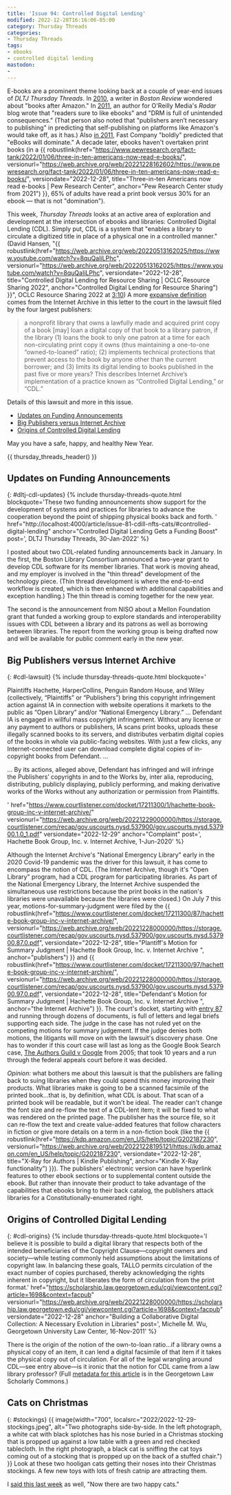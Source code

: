 ```yaml
---
title: 'Issue 94: Controlled Digital Lending'
modified: 2022-12-28T16:16:06-05:00
category: Thursday Threads
categories:
- Thursday Threads
tags:
- ebooks
- controlled digital lending
mastodon:
- 
---
```

E-books are a prominent theme looking back at a couple of year-end issues of _DLTJ Thursday Threads_. 
In [2010](https://dltj.org/article/thursday-threads-2010w52/#books_after_amazon), a writer in _Boston Review_ wondered about "books after Amazon."
In [2011](https://dltj.org/article/thursday-threads-2011w52/#p3560-publishing), an author  for O'Reilly Media's _Radar_ blog wrote that "readers sure to like ebooks" and "DRM is full of unintended consequences." 
(That person also noted that "publishers aren’t necessary to publishing" in predicting that self-publishing on platforms like Amazon's would take off, as it has.) 
Also [in 2011](https://dltj.org/article/thursday-threads-2011w52/#p3560-tech), Fast Company "boldly" predicted that "eBooks will dominate." 
A decade later, ebooks haven't overtaken print books (in a {{ robustlink(href="https://www.pewresearch.org/fact-tank/2022/01/06/three-in-ten-americans-now-read-e-books/", versionurl="https://web.archive.org/web/20221228162602/https://www.pewresearch.org/fact-tank/2022/01/06/three-in-ten-americans-now-read-e-books/", versiondate="2022-12-28", title="Three-in-ten Americans now read e-books | Pew Research Center", anchor="Pew Research Center study from 2021") }}, 65% of adults have read a print book versus 30% for an ebook — that is not "domination"). 

This week, _Thursday Threads_ looks at an active area of exploration and development at the intersection of ebooks and libraries: Controlled Digital Lending (CDL). 
Simply put, CDL is a system that "enables a library to circulate a digitized title in place of a physical one in a controlled manner." (David Hansen, "{{ robustlink(href="https://web.archive.org/web/20220513162025/https://www.youtube.com/watch?v=8quQaIiLPhc", versionurl="https://web.archive.org/web/20220513162025/https://www.youtube.com/watch?v=8quQaIiLPhc", versiondate="2022-12-28", title="Controlled Digital Lending for Resource Sharing | OCLC Resource Sharing 2022", anchor="Controlled Digital Lending for Resource Sharing") }}", OCLC Resource Sharing 2022 at [3:10](https://hyp.is/R3N5Yvs5EeyumZMW4KY4Dg/docdrop.org/video/8quQaIiLPhc/))
A more [expansive definition](https://hyp.is/O4dDYOjHEey_qhNCvliK6A/storage.courtlistener.com/recap/gov.uscourts.nysd.537900/gov.uscourts.nysd.537900.79.0.pdf) comes from the Internet Archive in this letter to the court in the lawsuit filed by the four largest publishers: 

> a nonprofit library that owns a lawfully made and acquired print copy of a book [may] loan a digital copy of that book to a library patron, if the library (1) loans the book to only one patron at a time for each non-circulating print copy it owns (thus maintaining a one-to-one “owned-to-loaned” ratio); (2) implements technical protections that prevent access to the book by anyone other than the current borrower; and (3) limits its digital lending to books published in the past five or more years? This describes Internet Archive’s implementation of a practice known as “Controlled Digital Lending,” or “CDL.”

Details of this lawsuit and more in this issue.

- [Updates on Funding Announcements](https://dltj.org/article/issue-94-controlled-digital-lending#dltj-cdl-updates)
- [Big Publishers versus Internet Archive](https://dltj.org/article/issue-94-controlled-digital-lending#cdl-lawsuit)
- [Origins of Controlled Digital Lending](https://dltj.org/article/issue-94-controlled-digital-lending#cdl-origins)

May you have a safe, happy, and healthy New Year.

{{ thursday_threads_header() }}

## Updates on Funding Announcements
{: #dltj-cdl-updates}
{% include thursday-threads-quote.html
blockquote='These two funding announcements show support for the development of systems and practices for libraries to advance the cooperation beyond the point of shipping physical books back and forth. '
href="http://localhost:4000/article/issue-81-cdill-nfts-cats/#controlled-digital-lending"
anchor="Controlled Digital Lending Gets a Funding Boost"
post=', DLTJ Thursday Threads, 30-Jan-2022'
%}

I posted about two CDL-related funding announcements back in January. 
In the first, the Boston Library Consortium announced a two-year grant to develop CDL software for its member libraries. 
That work is moving ahead, and my employer is involved in the "thin thread" development of the technology piece. 
(Thin thread development is where the end-to-end workflow is created, which is then enhanced with additional capabilities and exception handling.) 
The thin thread is coming together for the new year.

The second is the announcement from NISO about a Mellon Foundation grant that funded a working group to explore standards and interoperability issues with CDL between a library and its patrons as well as borrowing between libraries. 
The report from the working group is being drafted now and will be available for public comment early in the new year.


## Big Publishers versus Internet Archive
{: #cdl-lawsuit}
{% include thursday-threads-quote.html
blockquote='<p>Plaintiffs Hachette, HarperCollins, Penguin Random House, and Wiley (collectively, “Plaintiffs” or “Publishers”) bring this copyright infringement action against IA in connection with website operations it markets to the public as “Open Library” and/or “National Emergency Library.” ... Defendant IA is engaged in willful mass copyright infringement. Without any license or any payment to authors or publishers, IA scans print books, uploads these illegally scanned books to its servers, and distributes verbatim digital copies of the books in whole via public-facing websites. With just a few clicks, any Internet-connected user can download complete digital copies of in-copyright books from Defendant. ...</p><p>... By its actions, alleged above, Defendant has infringed and will infringe the Publishers’ copyrights in and to the Works by, inter alia, reproducing, distributing, publicly displaying, publicly performing, and making derivative works of the Works without any authorization or permission from Plaintiffs.</p>'
href="https://www.courtlistener.com/docket/17211300/1/hachette-book-group-inc-v-internet-archive/"
versionurl="https://web.archive.org/web/20221229000000/https://storage.courtlistener.com/recap/gov.uscourts.nysd.537900/gov.uscourts.nysd.537900.1.0_1.pdf" 
versiondate="2022-12-29" 
anchor="Complaint"
post=', Hachette Book Group, Inc. v. Internet Archive, 1-Jun-2020'
%}

Although the Internet Archive's "National Emergency Library" early in the 2020 Covid-19 pandemic was the driver for this lawsuit, it has come to encompass the notion of CDL. 
(The Internet Archive, though it's "Open Library" program, had a CDL program for participating libraries. As part of the National Emergency Library, the Internet Archive suspended the simultaneous use restrictions because the print books in the nation's libraries were unavailable because the libraries were closed.)
On July 7 this year, motions-for-summary-judgment were filed by the {{ robustlink(href="https://www.courtlistener.com/docket/17211300/87/hachette-book-group-inc-v-internet-archive/", versionurl="https://web.archive.org/web/20221228000000/https://storage.courtlistener.com/recap/gov.uscourts.nysd.537900/gov.uscourts.nysd.537900.87.0.pdf", versiondate="2022-12-28", title="Plantiff's Motion for Summary Judgment | Hachette Book Group, Inc. v. Internet Archive ", anchor="publishers") }} and {{ robustlink(href="https://www.courtlistener.com/docket/17211300/97/hachette-book-group-inc-v-internet-archive/", versionurl="https://web.archive.org/web/20221228000000/https://storage.courtlistener.com/recap/gov.uscourts.nysd.537900/gov.uscourts.nysd.537900.97.0.pdf", versiondate="2022-12-28", title="Defendant's Motion for Summary Judgment | Hachette Book Group, Inc. v. Internet Archive ", anchor="the Internet Archive") }}. 
The court's docket, starting with [entry 87](https://www.courtlistener.com/docket/17211300/hachette-book-group-inc-v-internet-archive/#entry-87) and running through dozens of documents, is full of letters and legal briefs supporting each side. 
The judge in the case has not ruled yet on the competing motions for summary judgement. 
If the judge denies both motions, the litigants will move on with the lawsuit's discovery phase. 
One has to wonder if this court case will last as long as the Google Book Search case, [The Authors Guild v Google](https://www.courtlistener.com/docket/4522355/the-authors-guild-v-google-inc/) from 2005; that took 10 years and a run through the federal appeals court before it was decided. 

_Opinion:_ what bothers me about this lawsuit is that the publishers are falling back to suing libraries when they could spend this money improving their products. 
What libraries make is going to be a scanned facsimile of the printed book...that is, by definition, what CDL is about. 
That scan of a printed book will be readable, but it won't be ideal. 
The reader can't change the font size and re-flow the text of a CDL-lent item; it will be fixed to what was rendered on the printed page. 
The publisher has the source file, so it can re-flow the text and create value-added features that follow characters in fiction or give more details on a term in a non-fiction book (like the {{ robustlink(href="https://kdp.amazon.com/en_US/help/topic/G202187230", versionurl="https://web.archive.org/web/20221228195121/https://kdp.amazon.com/en_US/help/topic/G202187230", versiondate="2022-12-28", title="X-Ray for Authors | Kindle Publishing", anchor="Kindle X-Ray functionality") }}). 
The publishers' electronic version can have hyperlink features to other ebook sections or to supplemental content outside the ebook. 
But rather than innovate their product to take advantage of the capabilities that ebooks bring to their back catalog, the publishers attack libraries for a Constitutionally-enumerated right.


## Origins of Controlled Digital Lending
{: #cdl-origins}
{% include thursday-threads-quote.html
blockquote='I believe it is possible to build a digital library that respects both of the intended beneficiaries of the Copyright Clause—copyright owners and society—while testing commonly held assumptions about the limitations of copyright law. In balancing these goals, TALLO permits circulation of the exact number of copies purchased, thereby acknowledging the rights inherent in copyright, but it liberates the form of circulation from the print format.'
href="https://scholarship.law.georgetown.edu/cgi/viewcontent.cgi?article=1698&context=facpub"
versionurl="https://web.archive.org/web/20221228000000/https://scholarship.law.georgetown.edu/cgi/viewcontent.cgi?article=1698&context=facpub" 
versiondate="2022-12-28" 
anchor="Building a Collaborative Digital Collection: A Necessary Evolution in Libraries"
post=', Michelle M. Wu, Georgetown University Law Center, 16-Nov-2011'
%}

There is the origin of the notion of the own-to-loan ratio...if a library owns a physical copy of an item, it can lend a digital facsimile of that item if it takes the physical copy out of circulation.
For all of the legal wrangling around CDL—see entry above—is it ironic that the notion for CDL came from a law library professor?
(Full [metadata for this article](https://scholarship.law.georgetown.edu/facpub/699/) is in the Georgetown Law Scholarly Commons.)


## Cats on Christmas
{: #stockings}
{{ image(width="700", localsrc="2022/2022-12-29-stockings.jpeg", alt="Two photographs side-by-side. In the left photograph, a white cat with black splotches has his nose buried in a Christmas stocking that is propped up against a low table with a green and red checked tablecloth. In the right photograph, a black cat is sniffing the cat toys coming out of a stocking that is propped up on the back of a stuffed chair.") }} 
Look at these two hooligan cats getting their noses into their Christmas stockings. 
A few new toys with lots of fresh catnip are attracting them.

I [said this last week](http://localhost:4000/article/issue-93-ai-chat/#dual-thrones) as well, "Now there are two happy cats."
